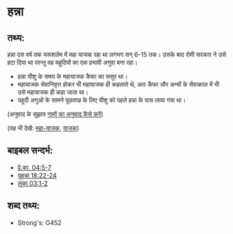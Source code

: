 # हन्ना #

## तथ्य: ##

हन्ना दस वर्ष तक यरूशलेम में महा याजक रहा था लगभग सन् 6-15 तक। उसके बाद रोमी सरकार ने उसे हटा दिया था परन्तु वह यहूदियों का एक प्रभावी अगुवा बना रहा।

* हन्ना यीशु के समय के महायाजक कैफा का ससुर था।
* महायाजक सेवानिवृत्त होकर भी महायाजक ही कहलाते थे, अतः कैफा और अन्यों के सेवाकाल में भी उसे महायाजक ही कहा जाता था। 
* यहूदी अगुओं के सामने पूछताछ के लिए यीशु को पहले हन्ना के पास लाया गया था।

(अनुवाद के सुझाव [नामों का अनुवाद कैसे करें](rc://hi/ta/man/translate/translate-names))

(यह भी देखें: [महा-याजक](../kt/highpriest.md), [याजक](../kt/priest.md))

## बाइबल सन्दर्भ: ##

* [प्रे.का. 04:5-7](rc://hi/tn/help/act/04/05)
* [यूहन्ना 18:22-24](rc://hi/tn/help/jhn/18/22)
* [लूका 03:1-2](rc://hi/tn/help/luk/03/01)

## शब्द तथ्य: ##

* Strong's: G452

